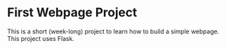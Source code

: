 # First Webpage Project

This is a short (week-long) project to learn how to build a simple webpage.
This project uses Flask.